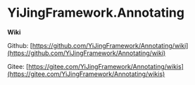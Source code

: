 # YiJingFramework.Annotating

**Wiki**

Github: [https://github.com/YiJingFramework/Annotating/wiki](https://github.com/YiJingFramework/Annotating/wiki)

Gitee: [https://gitee.com/YiJingFramework/Annotating/wikis](https://gitee.com/YiJingFramework/Annotating/wikis)